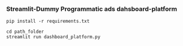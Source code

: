 ### Streamlit-Dummy Programmatic ads dahsboard-platform

`pip install -r requirements.txt
`

```
cd path_folder
streamlit run dashboard_platform.py
```
